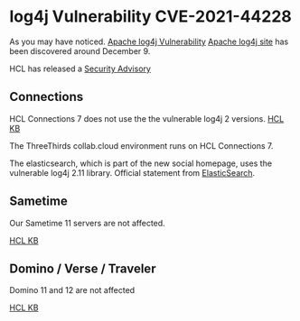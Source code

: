 # log4j Vulnerability CVE-2021-44228

As you may have noticed. [Apache log4j Vulnerability](https://nvd.nist.gov/vuln/detail/CVE-2021-44228) [Apache log4j site](https://logging.apache.org/log4j/2.x/security.html) has been discovered around December 9.

HCL has released a [Security Advisory](https://support.hcltechsw.com/csm?id=kb_article&sysparm_article=KB0095490)

## Connections

HCL Connections 7 does not use the the vulnerable log4j 2 versions.
[HCL KB](https://support.hcltechsw.com/csm?id=kb_article&sysparm_article=KB0095498)

The ThreeThirds collab.cloud environment runs on HCL Connections 7.

The elasticsearch, which is part of the new social homepage, uses the vulnerable log4j 2.11 library.
Official statement from [ElasticSearch](https://discuss.elastic.co/t/apache-log4j2-remote-code-execution-rce-vulnerability-cve-2021-44228-esa-2021-31/291476).

## Sametime

Our Sametime 11 servers are not affected.

[HCL KB](https://support.hcltechsw.com/csm?id=kb_article&sysparm_article=KB0095528)

## Domino / Verse / Traveler

Domino 11 and 12 are not affected

[HCL KB](https://support.hcltechsw.com/csm?id=kb_article&sysparm_article=KB0095516)
